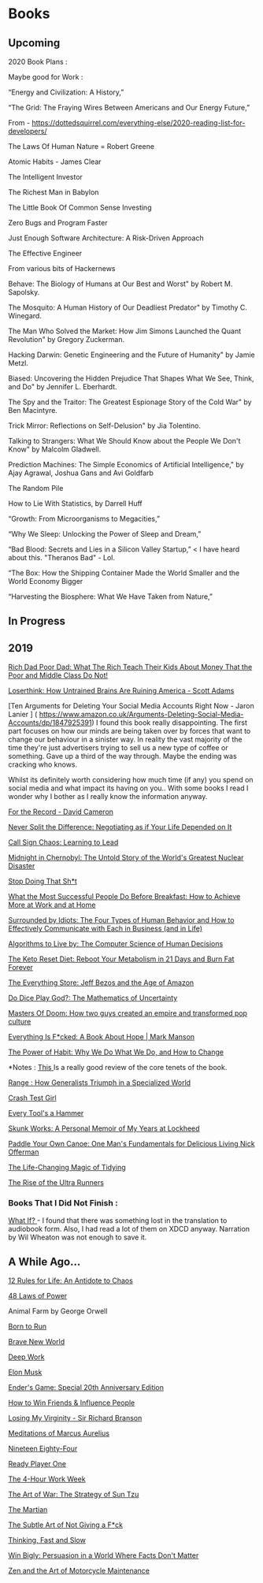# Books

## Upcoming 

2020 Book Plans : 

Maybe good for Work : 

  “Energy and Civilization: A History,”
  
  “The Grid: The Fraying Wires Between Americans and Our Energy Future,” 
  
  
From - https://dottedsquirrel.com/everything-else/2020-reading-list-for-developers/ 

  The Laws Of Human Nature = Robert Greene 
  
  Atomic Habits  - James Clear
  
  The Intelligent Investor 
  
  The Richest Man in Babylon
  
  The Little Book Of Common Sense Investing
  
  Zero Bugs and Program Faster
  
  Just Enough Software Architecture: A Risk-Driven Approach
  
  The Effective Engineer

From various bits of Hackernews

  Behave: The Biology of Humans at Our Best and Worst" by Robert M. Sapolsky.
  
  The Mosquito: A Human History of Our Deadliest Predator" by Timothy C. Winegard.
  
  The Man Who Solved the Market: How Jim Simons Launched the Quant Revolution" by Gregory Zuckerman.
  
  Hacking Darwin: Genetic Engineering and the Future of Humanity" by Jamie Metzl.
  
  Biased: Uncovering the Hidden Prejudice That Shapes What We See, Think, and Do" by Jennifer L. Eberhardt.
  
  The Spy and the Traitor: The Greatest Espionage Story of the Cold War" by Ben Macintyre.
  
  Trick Mirror: Reflections on Self-Delusion" by Jia Tolentino.
  
  Talking to Strangers: What We Should Know about the People We Don't Know" by Malcolm Gladwell.
  
  Prediction Machines: The Simple Economics of Artificial Intelligence," by Ajay Agrawal, Joshua Gans and Avi Goldfarb
  

The Random Pile

  How to Lie With Statistics, by Darrell Huff
  
  “Growth: From Microorganisms to Megacities,”
  
  “Why We Sleep: Unlocking the Power of Sleep and Dream,”
  
  “Bad Blood: Secrets and Lies in a Silicon Valley Startup,” < I have heard about this. "Theranos Bad" - Lol. 
  
  “The Box: How the Shipping Container Made the World Smaller and the World Economy Bigger
  
  “Harvesting the Biosphere: What We Have Taken from Nature,”
  

## In Progress 

## 2019

[Rich Dad Poor Dad: What The Rich Teach Their Kids About Money That the Poor and Middle Class Do Not! ](
https://www.amazon.co.uk/Rich-Dad-Poor-Teach-Middle/dp/1612680011 )


[Loserthink: How Untrained Brains Are Ruining America  - Scott Adams](
https://www.amazon.com/Loserthink-Untrained-Brains-Ruining-America/dp/0593083520 )


[Ten Arguments for Deleting Your Social Media Accounts Right Now - Jaron Lanier  ] ( https://www.amazon.co.uk/Arguments-Deleting-Social-Media-Accounts/dp/1847925391)
I found this book really disappointing. 
The first part focuses on how our minds are being taken over by forces that want to change our behaviour in a sinister way.
In reality the vast majority of the time they're just advertisers trying to sell us a new type of coffee or something.
Gave up a third of the way through. Maybe the ending was cracking who knows.

Whilst its definitely worth considering how much time (if any) you spend on social media and what impact its having on you..
With some books I read I wonder why I bother as I really know the information anyway. 


[For the Record - David Cameron](
https://www.amazon.co.uk/Record-David-Cameron/dp/0008239282 )

[Never Split the Difference: Negotiating as if Your Life Depended on It](
https://www.amazon.co.uk/Never-Split-Difference-Negotiating-Depended/dp/1847941494 )


[	Call Sign Chaos: Learning to Lead  ](	
https://www.amazon.com/Call-Sign-Chaos-Learning-Lead/dp/B07SHVNJWQ/	)

[	Midnight in Chernobyl: The Untold Story of the World's Greatest Nuclear Disaster ](	
https://www.amazon.com/Midnight-Chernobyl-Greatest-Nuclear-Disaster-ebook/dp/B07GNV7PNH	)

[	Stop Doing That Sh*t ]( https://www.amazon.com/Stop-Doing-That-Sh-Self-Sabotage/dp/0062871846	)


[	What the Most Successful People Do Before Breakfast: How to Achieve More at Work and at Home ](	
https://www.amazon.co.uk/What-Successful-People-Before-Breakfast/dp/0670923613	)


[	Surrounded by Idiots: The Four Types of Human Behavior and How to Effectively Communicate with Each in Business (and in Life) ](	
https://www.amazon.co.uk/Surrounded-Idiots-Behavior-Effectively-Communicate/dp/1250179947	)  


[	Algorithms to Live by: The Computer Science of Human Decisions ](	
https://www.amazon.co.uk/Algorithms-Live-Computer-Science-Decisions/dp/1627790365	)


[	The Keto Reset Diet: Reboot Your Metabolism in 21 Days and Burn Fat Forever ](	https://www.amazon.co.uk/Keto-Reset-Diet-Metabolism-Forever/dp/1743794614/ref=sr_1_1?keywords=keto+reset&qid=1568353980&s=books&sr=1-1	)

[	The Everything Store: Jeff Bezos and the Age of Amazon ](	https://www.amazon.co.uk/Everything-Store-Jeff-Bezos-Amazon/dp/0552167835	)


[	Do Dice Play God?: The Mathematics of Uncertainty ](	https://www.amazon.co.uk/Dice-Play-God-Mathematics-Uncertainty/dp/1788162285/ref=sr_1_1?keywords=do+dice+play+god&qid=1566583832&s=gateway&sr=8-1	)


[	Masters Of Doom: How two guys created an empire and transformed pop culture ](	https://www.amazon.co.uk/Masters-Doom-created-transformed-culture/dp/0749924896/ref=sr_1_1?keywords=masters+of+doom&qid=1566583687&s=gateway&sr=8-1	)

[	Everything Is F*cked: A Book About Hope | Mark Manson ](	https://www.amazon.co.uk/Untitled-Mark-Manson/dp/0062888439	)

[	The Power of Habit: Why We Do What We Do, and How to Change ](	https://www.amazon.co.uk/Power-Habit-Why-What-Change/dp/1847946240	) 

*Notes : [	This ](	https://www.developgoodhabits.com/power-of-habit-review/ ) Is a really good review of the core tenets of the book. 

[	Range : How Generalists Triumph in a Specialized World](	https://www.audible.co.uk/pd/Range-Audiobook/1529021138?qid=1562147680&sr=1-1&pf_rd_p=c6e316b8-14da-418d-8f91-b3cad83c5183&pf_rd_r=903Z9J2Q9Q5BG5PHKHN0&ref=a_search_c3_lProduct_1_1	)

[	Crash Test Girl	](	https://www.audible.co.uk/pd/Crash-Test-Girl-Audiobook/B079YBCXR9?qid=1562143760&sr=1-1&pf_rd_p=c6e316b8-14da-418d-8f91-b3cad83c5183&pf_rd_r=3XWTT29CDWVCY4GR5NGB&ref=a_search_c3_lProduct_1_1	)

[	Every Tool's a Hammer	](	https://www.audible.co.uk/pd/Every-Tools-a-Hammer-Audiobook/1471188124?qid=1562143827&sr=1-1&pf_rd_p=c6e316b8-14da-418d-8f91-b3cad83c5183&pf_rd_r=JCNYZG3R7GJF2PC8B65N&ref=a_search_c3_lProduct_1_1	)

[	Skunk Works: A Personal Memoir of My Years at Lockheed	](	https://www.amazon.co.uk/Skunk-Works-Personal-Memoir-Lockheed/dp/0751515035	)

[	Paddle Your Own Canoe: One Man's Fundamentals for Delicious Living Nick Offerman](	https://www.amazon.com/Paddle-Your-Own-Canoe-Fundamentals/dp/B00FFHINZM)


[	The Life-Changing Magic of Tidying	](	https://www.audible.co.uk/pd/The-Life-Changing-Magic-of-Tidying-Audiobook/B01LWIUAVU?qid=1562145976&sr=1-1&pf_rd_p=c6e316b8-14da-418d-8f91-b3cad83c5183&pf_rd_r=V6DT3YGZ1G4TD3MJ1A15&ref=a_search_c3_lProduct_1_1	)

[	The Rise of the Ultra Runners	](	https://www.audible.co.uk/pd/The-Rise-of-the-Ultra-Runners-Audiobook/0571354289?qid=1562145835&sr=1-1&pf_rd_p=c6e316b8-14da-418d-8f91-b3cad83c5183&pf_rd_r=J5J8BZ5SP806B46GMKN7&ref=a_search_c3_lProduct_1_1	)

### Books That I Did Not Finish :

[	What If?	](	https://www.audible.co.uk/pd/What-If-Audiobook/B00M4LX55U?qid=1562146811&sr=1-2&pf_rd_p=c6e316b8-14da-418d-8f91-b3cad83c5183&pf_rd_r=H9AYVE0NK893BWV88NRV&ref=a_search_c3_lProduct_1_2	) - I found that there was something lost in the translation to audiobook form. Also, I had read a lot of them on XDCD anyway. Narration by Wil Wheaton was not enough to save it. 

## A While Ago...

[	12 Rules for Life: An Antidote to Chaos 	](	https://www.audible.co.uk/pd/12-Rules-for-Life-Audiobook/B078Y7X7M4?pf_rd_p=4c1af09b-88bf-4c97-bfd2-e765f91b1968&pf_rd_r=F8YM6P92P8T1ES5QDBRP&ref=a_lib_c4_libItem_B078Y7X7M4	)

[	48 Laws of Power	](	https://www.audible.co.uk/pd/48-Laws-of-Power-Audiobook/B00WYD5NKS?qid=1562143920&sr=1-1&pf_rd_p=c6e316b8-14da-418d-8f91-b3cad83c5183&pf_rd_r=AG679W21Q3ZNRTPVCSTS&ref=a_search_c3_lProduct_1_1	)

Animal Farm by George Orwell			

[	Born to Run	](	https://www.audible.co.uk/pd/Born-to-Run-Audiobook/B007RFPNE4?qid=1562143783&sr=1-1&pf_rd_p=c6e316b8-14da-418d-8f91-b3cad83c5183&pf_rd_r=NNM6SVYYX0B0SKE3ZKJJ&ref=a_search_c3_lProduct_1_1	)

[	Brave New World	](	https://www.audible.co.uk/pd/Brave-New-World-Audiobook/B004EVP6BY?qid=1562143771&sr=1-1&pf_rd_p=c6e316b8-14da-418d-8f91-b3cad83c5183&pf_rd_r=9BS8F4RNHDJEJ145DN1K&ref=a_search_c3_lProduct_1_1	)

[	Deep Work	](	https://www.audible.co.uk/pd/Deep-Work-Audiobook/B01D0E32T8?qid=1562143752&sr=1-1&pf_rd_p=c6e316b8-14da-418d-8f91-b3cad83c5183&pf_rd_r=J7QRE1QX6RXJKTXN1X6N&ref=a_search_c3_lProduct_1_1	)

[	Elon Musk	](	https://www.audible.co.uk/pd/Elon-Musk-Audiobook/B01EI50RAU?qid=1562143730&sr=1-1&pf_rd_p=c6e316b8-14da-418d-8f91-b3cad83c5183&pf_rd_r=JAZF65BRSJ3CDRC1K3NF&ref=a_search_c3_lProduct_1_1	)

[	Ender's Game: Special 20th Anniversary Edition	](	https://www.audible.co.uk/pd/Enders-Game-Audiobook/B004FTAH8C?pf_rd_p=4c1af09b-88bf-4c97-bfd2-e765f91b1968&pf_rd_r=BVZ8A4DXG2Q4498V1D36&ref=a_lib_c4_libItem_B004FTAH8C	)

[	How to Win Friends & Influence People	](	https://www.audible.co.uk/pd/How-to-Win-Friends-Influence-People-Audiobook/B004EXIYZM?qid=1562143940&sr=1-1&pf_rd_p=c6e316b8-14da-418d-8f91-b3cad83c5183&pf_rd_r=D0MD6VJ2P9ENT5MK7SHW&ref=a_search_c3_lProduct_1_1	)

[	Losing My Virginity - Sir Richard Branson	](	https://www.amazon.co.uk/Losing-My-Virginity/dp/B002SPZA5A	)


[	Meditations of Marcus Aurelius	](	https://www.audible.co.uk/pd/Meditations-of-Marcus-Aurelius-Audiobook/B008GWQCVU?pf_rd_p=4c1af09b-88bf-4c97-bfd2-e765f91b1968&pf_rd_r=BVZ8A4DXG2Q4498V1D36&ref=a_lib_c4_libItem_B008GWQCVU	)

[	Nineteen Eighty-Four	](	https://www.audible.co.uk/pd/Nineteen-Eighty-Four-Audiobook/B004FTFAUC?pf_rd_p=4c1af09b-88bf-4c97-bfd2-e765f91b1968&pf_rd_r=BVZ8A4DXG2Q4498V1D36&ref=a_lib_c4_libItem_B004FTFAUC	)

[	Ready Player One	](	https://www.audible.co.uk/pd/Ready-Player-One-Audiobook/B007PR58RQ?qid=1562143928&sr=1-1&pf_rd_p=c6e316b8-14da-418d-8f91-b3cad83c5183&pf_rd_r=QB248Z0AA1YD77P10XC1&ref=a_search_c3_lProduct_1_1	)

[	The 4-Hour Work Week	](	https://www.audible.co.uk/pd/The-4-Hour-Work-Week-Audiobook/B005QQWGPA?qid=1562143911&sr=1-1&pf_rd_p=c6e316b8-14da-418d-8f91-b3cad83c5183&pf_rd_r=G2FWBTS05AD0TT8WXQ0E&ref=a_search_c3_lProduct_1_1	)

[	The Art of War: The Strategy of Sun Tzu	](	https://www.audible.co.uk/pd/The-Art-of-War-Audiobook/B005PYHGZ8?pf_rd_p=4c1af09b-88bf-4c97-bfd2-e765f91b1968&pf_rd_r=BVZ8A4DXG2Q4498V1D36&ref=a_lib_c4_libItem_B005PYHGZ8	)

[	The Martian	](	https://www.audible.co.uk/pd/The-Martian-Audiobook/B00B5HWE60?qid=1562143903&sr=1-1&pf_rd_p=c6e316b8-14da-418d-8f91-b3cad83c5183&pf_rd_r=WW2Y9CRFEJD6Y6H6XRCQ&ref=a_search_c3_lProduct_1_1	)

[	The Subtle Art of Not Giving a F*ck	](	https://www.audible.co.uk/pd/The-Subtle-Art-of-Not-Giving-a-F-ck-Audiobook/B01MG9416Z?qid=1562143894&sr=1-1&pf_rd_p=c6e316b8-14da-418d-8f91-b3cad83c5183&pf_rd_r=Y0Z7WFXXJXXENMVXNDQ9&ref=a_search_c3_lProduct_1_1	)

[	Thinking, Fast and Slow	](	https://www.audible.co.uk/pd/Thinking-Fast-and-Slow-Audiobook/B006QNPQFY?qid=1562143864&sr=1-1&pf_rd_p=c6e316b8-14da-418d-8f91-b3cad83c5183&pf_rd_r=R65J6MAR6TQC3QF742V7&ref=a_search_c3_lProduct_1_1	)

[	Win Bigly: Persuasion in a World Where Facts Don't Matter 	](	https://www.audible.co.uk/pd/Win-Bigly-Audiobook/B0751KRGYM?pf_rd_p=4c1af09b-88bf-4c97-bfd2-e765f91b1968&pf_rd_r=TT324N1WD6ZCRRGY0BXB&ref=a_lib_c4_libItem_B0751KRGYM	)

[	Zen and the Art of Motorcycle Maintenance	](	https://www.audible.co.uk/pd/Zen-and-the-Art-of-Motorcycle-Maintenance-Audiobook/B00FY50DQM?pf_rd_p=4c1af09b-88bf-4c97-bfd2-e765f91b1968&pf_rd_r=BVZ8A4DXG2Q4498V1D36&ref=a_lib_c4_libItem_B00FY50DQM	)
